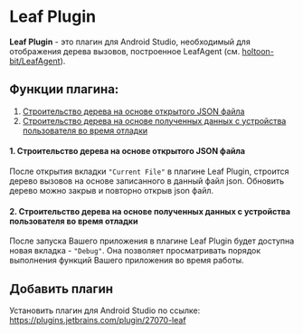 # Leaf Plugin

**Leaf Plugin** - это плагин для Android Studio, необходимый для отображения дерева вызовов, построенное LeafAgent (см. [holtoon-bit/LeafAgent](https://github.com/holtoon-bit/LeafAgent)). 

## Функции плагина:
1. [Строительство дерева на основе открытого JSON файла](#json-file)
2. [Строительство дерева на основе полученных данных с устройства пользователя во время отладки](#debug)

#### 1. Строительство дерева на основе открытого JSON файла<a id="json-file"></a>
После открытия вкладки `"Current File"` в плагине Leaf Plugin, строится дерево вызовов на основе записанного в данный файл json. Обновить дерево можно закрыв и повторно открыв json файл.

#### 2. Строительство дерева на основе полученных данных с устройства пользователя во время отладки<a id="debug"></a>
После запуска Вашего приложения в плагине Leaf Plugin будет доступна новая вкладка - `"Debug"`. Она позволяет просматривать порядок выполнения функций Вашего приложения во время работы.

## Добавить плагин
Установить плагин для Android Studio по ссылке: https://plugins.jetbrains.com/plugin/27070-leaf